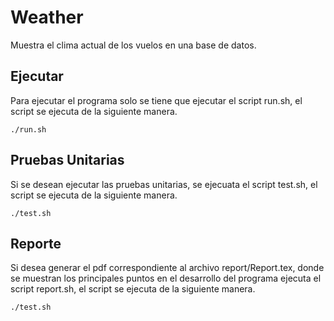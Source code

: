 Weather
=======================
Muestra el clima actual de los vuelos en una base de datos.

Ejecutar
--------
Para ejecutar el programa solo se tiene que ejecutar el script run.sh, el script se ejecuta de la siguiente manera.
```
./run.sh
```

Pruebas Unitarias
----------------
Si se desean ejecutar las pruebas unitarias, se ejecuata el script test.sh, el script se ejecuta de la siguiente manera.
```
./test.sh
```

Reporte
----------------
Si desea generar el pdf correspondiente al archivo report/Report.tex, donde se muestran los principales puntos en el desarrollo del programa ejecuta el script report.sh, el script se ejecuta de la siguiente manera.
```
./test.sh
```
